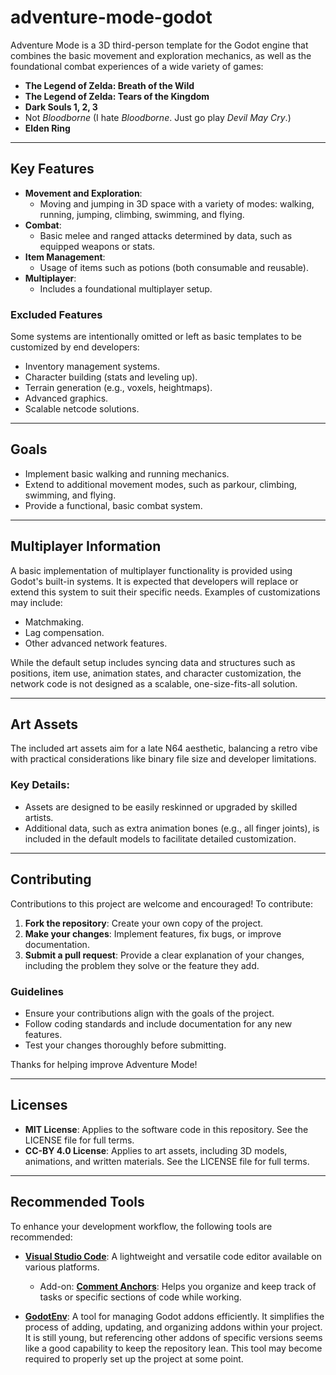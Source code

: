 # adventure-mode-godot

Adventure Mode is a 3D third-person template for the Godot engine that combines the basic movement and exploration mechanics, as well as the foundational combat experiences of a wide variety of games:

- **The Legend of Zelda: Breath of the Wild**
- **The Legend of Zelda: Tears of the Kingdom**
- **Dark Souls 1, 2, 3**
- Not *Bloodborne* (I hate *Bloodborne*. Just go play *Devil May Cry*.)
- **Elden Ring**

---

## Key Features
- **Movement and Exploration**:
  - Moving and jumping in 3D space with a variety of modes: walking, running, jumping, climbing, swimming, and flying.
- **Combat**:
  - Basic melee and ranged attacks determined by data, such as equipped weapons or stats.
- **Item Management**:
  - Usage of items such as potions (both consumable and reusable).
- **Multiplayer**:
  - Includes a foundational multiplayer setup.

### Excluded Features
Some systems are intentionally omitted or left as basic templates to be customized by end developers:
- Inventory management systems.
- Character building (stats and leveling up).
- Terrain generation (e.g., voxels, heightmaps).
- Advanced graphics.
- Scalable netcode solutions.

---

## Goals
- Implement basic walking and running mechanics.
- Extend to additional movement modes, such as parkour, climbing, swimming, and flying.
- Provide a functional, basic combat system.

---

## Multiplayer Information
A basic implementation of multiplayer functionality is provided using Godot's built-in systems. It is expected that developers will replace or extend this system to suit their specific needs. Examples of customizations may include:
- Matchmaking.
- Lag compensation.
- Other advanced network features.

While the default setup includes syncing data and structures such as positions, item use, animation states, and character customization, the network code is not designed as a scalable, one-size-fits-all solution.

---

## Art Assets
The included art assets aim for a late N64 aesthetic, balancing a retro vibe with practical considerations like binary file size and developer limitations. 

### Key Details:
- Assets are designed to be easily reskinned or upgraded by skilled artists.
- Additional data, such as extra animation bones (e.g., all finger joints), is included in the default models to facilitate detailed customization.

---

## Contributing
Contributions to this project are welcome and encouraged! To contribute:
1. **Fork the repository**: Create your own copy of the project.
2. **Make your changes**: Implement features, fix bugs, or improve documentation.
3. **Submit a pull request**: Provide a clear explanation of your changes, including the problem they solve or the feature they add.

### Guidelines
- Ensure your contributions align with the goals of the project.
- Follow coding standards and include documentation for any new features.
- Test your changes thoroughly before submitting.

Thanks for helping improve Adventure Mode!

---

## Licenses
- **MIT License**: Applies to the software code in this repository. See the LICENSE file for full terms.
- **CC-BY 4.0 License**: Applies to art assets, including 3D models, animations, and written materials. See the LICENSE file for full terms.

---

## Recommended Tools
To enhance your development workflow, the following tools are recommended:

- **[Visual Studio Code](https://code.visualstudio.com/)**: A lightweight and versatile code editor available on various platforms.
  - Add-on: **[Comment Anchors](https://marketplace.visualstudio.com/items?itemName=ExodiusStudios.comment-anchors)**: Helps you organize and keep track of tasks or specific sections of code while working.

- **[GodotEnv]([https://github.com/you-win/GodotEnv](https://github.com/chickensoft-games/GodotEnv))**: A tool for managing Godot addons efficiently. It simplifies the process of adding, updating, and organizing addons within your project. It is still young, but referencing other addons of specific versions seems like a good capability to keep the repository lean. This tool may become required to properly set up the project at some point. 

